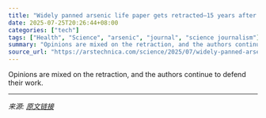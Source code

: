 ```yaml
---
title: "Widely panned arsenic life paper gets retracted—15 years after brouhaha"
date: 2025-07-25T20:26:44+08:00
categories: ["tech"]
tags: ["Health", "Science", "arsenic", "journal", "science journalism"]
summary: "Opinions are mixed on the retraction, and the authors continue to defend their work."
source_url: "https://arstechnica.com/science/2025/07/widely-panned-arsenic-life-paper-gets-retracted-15-years-after-brouhaha/"
---
```


Opinions are mixed on the retraction, and the authors continue to defend their work.

---

*来源: [原文链接](https://arstechnica.com/science/2025/07/widely-panned-arsenic-life-paper-gets-retracted-15-years-after-brouhaha/)*
